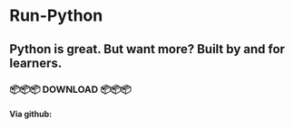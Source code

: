 # Run-Python
## Python is great. But want more? Built by and for learners.


### 📦📦📦 DOWNLOAD 📦📦📦
#### Via github:

